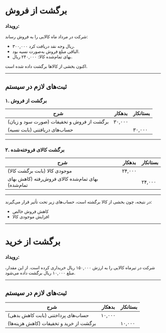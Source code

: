# برگشت از فروش

### رویداد:
شرکت در مرداد ماه کالایی را به فروش رساند:
- ۳۰۰,۰۰۰ ریال وجه نقد دریافت کرد.
- الباقی مبلغ فروش به‌صورت نسیه بود.
- بهای تمام‌شده کالا: ۲۴۰,۰۰۰ ریال.

اکنون بخشی از کالاها برگشت داده شده است.

---

## ثبت‌های لازم در سیستم

### ۱. برگشت از فروش
| شرح | بدهکار | بستانکار |
|------|---------|-----------|
| برگشت از فروش و تخفیفات (صورت سود و زیان) | ۳۰,۰۰۰ |   |
| حساب‌های دریافتنی (بابت نسیه) |   | ۳۰,۰۰۰ |

---

### ۲. برگشت کالای فروخته‌شده
| شرح | بدهکار | بستانکار |
|------|---------|-----------|
| موجودی کالا (بابت برگشت کالا) | ۲۴,۰۰۰ |   |
| بهای تمام‌شده کالای فروش‌رفته (کاهش بهای تمام‌شده) |   | ۲۴,۰۰۰ |

---

در نتیجه، چون بخشی از کالا برگشته است، حساب‌های زیر تحت تأثیر قرار می‌گیرند:
- کاهش فروش خالص
- افزایش موجودی کالا

---

# برگشت از خرید

### رویداد:
شرکت در تیرماه کالایی را به ارزش ۱۵۰,۰۰۰ ریال خریداری کرده است. از این مقدار، مبلغ ۱۰,۰۰۰ ریال برگشت داده می‌شود.

---

## ثبت‌های لازم در سیستم

| شرح | بدهکار | بستانکار |
|------|---------|-----------|
| حساب‌های پرداختنی (بابت کاهش بدهی) | ۱۰,۰۰۰ |   |
| برگشت از خرید و تخفیفات (کاهش هزینه‌ها) |   | ۱۰,۰۰۰ |
